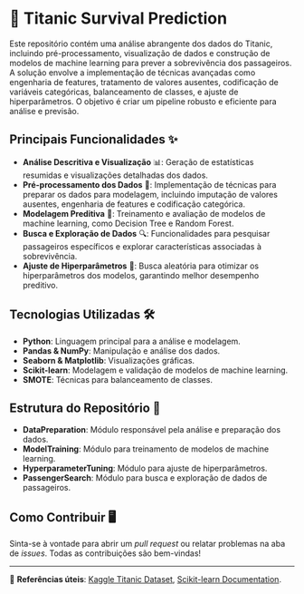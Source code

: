 # 🚢 Titanic Survival Prediction

Este repositório contém uma análise abrangente dos dados do Titanic, incluindo pré-processamento, visualização de dados e construção de modelos de machine learning para prever a sobrevivência dos passageiros. A solução envolve a implementação de técnicas avançadas como engenharia de features, tratamento de valores ausentes, codificação de variáveis categóricas, balanceamento de classes, e ajuste de hiperparâmetros. O objetivo é criar um pipeline robusto e eficiente para análise e previsão.

## Principais Funcionalidades ✨

- **Análise Descritiva e Visualização** 📊: Geração de estatísticas resumidas e visualizações detalhadas dos dados.
- **Pré-processamento dos Dados** 🔧: Implementação de técnicas para preparar os dados para modelagem, incluindo imputação de valores ausentes, engenharia de features e codificação categórica.
- **Modelagem Preditiva** 🤖: Treinamento e avaliação de modelos de machine learning, como Decision Tree e Random Forest.
- **Busca e Exploração de Dados** 🔍: Funcionalidades para pesquisar passageiros específicos e explorar características associadas à sobrevivência.
- **Ajuste de Hiperparâmetros** 🎯: Busca aleatória para otimizar os hiperparâmetros dos modelos, garantindo melhor desempenho preditivo.

## Tecnologias Utilizadas 🛠️

- **Python**: Linguagem principal para a análise e modelagem.
- **Pandas & NumPy**: Manipulação e análise dos dados.
- **Seaborn & Matplotlib**: Visualizações gráficas.
- **Scikit-learn**: Modelagem e validação de modelos de machine learning.
- **SMOTE**: Técnicas para balanceamento de classes.

## Estrutura do Repositório 📁

- **DataPreparation**: Módulo responsável pela análise e preparação dos dados.
- **ModelTraining**: Módulo para treinamento de modelos de machine learning.
- **HyperparameterTuning**: Módulo para ajuste de hiperparâmetros.
- **PassengerSearch**: Módulo para busca e exploração de dados de passageiros.

## Como Contribuir 🖥️

Sinta-se à vontade para abrir um *pull request* ou relatar problemas na aba de *issues*. Todas as contribuições são bem-vindas!

---

🔗 **Referências úteis**: [Kaggle Titanic Dataset](https://www.kaggle.com/c/titanic), [Scikit-learn Documentation](https://scikit-learn.org/stable/documentation.html).

